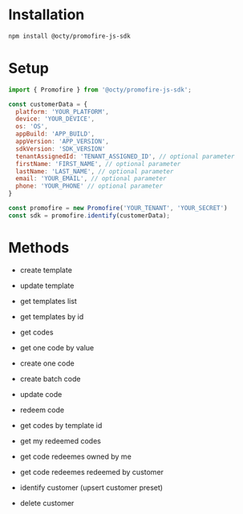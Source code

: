 # Installation
``` bash
npm install @octy/promofire-js-sdk
```
# Setup
``` js
import { Promofire } from '@octy/promofire-js-sdk';

const customerData = {
  platform: 'YOUR_PLATFORM',
  device: 'YOUR_DEVICE',
  os: 'OS',
  appBuild: 'APP_BUILD',
  appVersion: 'APP_VERSION',
  sdkVersion: 'SDK_VERSION'
  tenantAssignedId: 'TENANT_ASSIGNED_ID', // optional parameter
  firstName: 'FIRST_NAME', // optional parameter
  lastName: 'LAST_NAME', // optional parameter
  email: 'YOUR_EMAIL', // optional parameter
  phone: 'YOUR_PHONE' // optional parameter
}

const promofire = new Promofire('YOUR_TENANT', 'YOUR_SECRET')
const sdk = promofire.identify(customerData);
```
# Methods

- create template
- update template
- get templates list
- get templates by id

- get codes
- get one code by value
- create one code
- create batch code
- update code
- redeem code
- get codes by template id
- get my redeemed codes
- get code redeemes owned by me
- get code redeemes redeemed by customer

- identify customer (upsert customer preset)
- delete customer
